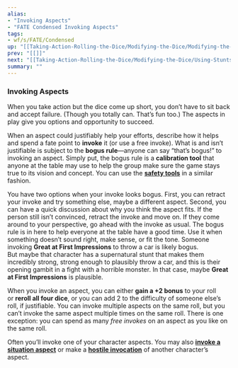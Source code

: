 ```yaml
---
alias:
- "Invoking Aspects"
- "FATE Condensed Invoking Aspects"
tags:
- wf/s/FATE/Condensed
up: "[[Taking-Action-Rolling-the-Dice/Modifying-the-Dice/Modifying-the-Dice]]"
prev: "[[]]"
next: "[[Taking-Action-Rolling-the-Dice/Modifying-the-Dice/Using-Stunts]]"
summary: ""
---
```

### Invoking Aspects

When you take action but the dice come up short, you don’t have to sit back and accept failure. (Though you totally can. That’s fun too.) The aspects in play give you options and opportunity to succeed.

When an aspect could justifiably help your efforts, describe how it helps and spend a fate point to **invoke** it (or use a free invoke). What is and isn’t justifiable is subject to the **bogus rule**—anyone can say “that’s bogus!” to invoking an aspect. Simply put, the bogus rule is a **calibration tool** that anyone at the table may use to help the group make sure the game stays true to its vision and concept. You can use the **[safety tools](../../Being-the-Game-Master/Safety-Tools.md)** in a similar fashion.

You have two options when your invoke looks bogus. First, you can retract your invoke and try something else, maybe a different aspect. Second, you can have a quick discussion about why you think the aspect fits. If the person still isn’t convinced, retract the invoke and move on. If they come around to your perspective, go ahead with the invoke as usual. The bogus rule is in here to help everyone at the table have a good time. Use it when something doesn’t sound right, make sense, or fit the tone. Someone invoking **Great at First Impressions** to throw a car is likely bogus. But maybe that character has a supernatural stunt that makes them incredibly strong, strong enough to plausibly throw a car, and this is their opening gambit in a fight with a horrible monster. In that case, maybe **Great at First Impressions** is plausible.

When you invoke an aspect, you can either **gain a +2 bonus** to your roll or **reroll all four dice**, or you can add 2 to the difficulty of someone else’s roll, if justifiable. You can invoke multiple aspects on the same roll, but you can’t invoke the same aspect multiple times on the same roll. There is one exception: you can spend as many _free invokes_ on an aspect as you like on the same roll.

Often you’ll invoke one of your character aspects. You may also **[invoke a situation aspect](../../Challenges-Conflicts-and-Contests/Setting-Up-Scenes/Situation-Aspects.md)** or make a **[hostile invocation](../../Aspects-and-Fate-Points/What-Can-I-Do-with-Aspects/Invokes/Hostile-Invocations.md)** of another character’s aspect.
